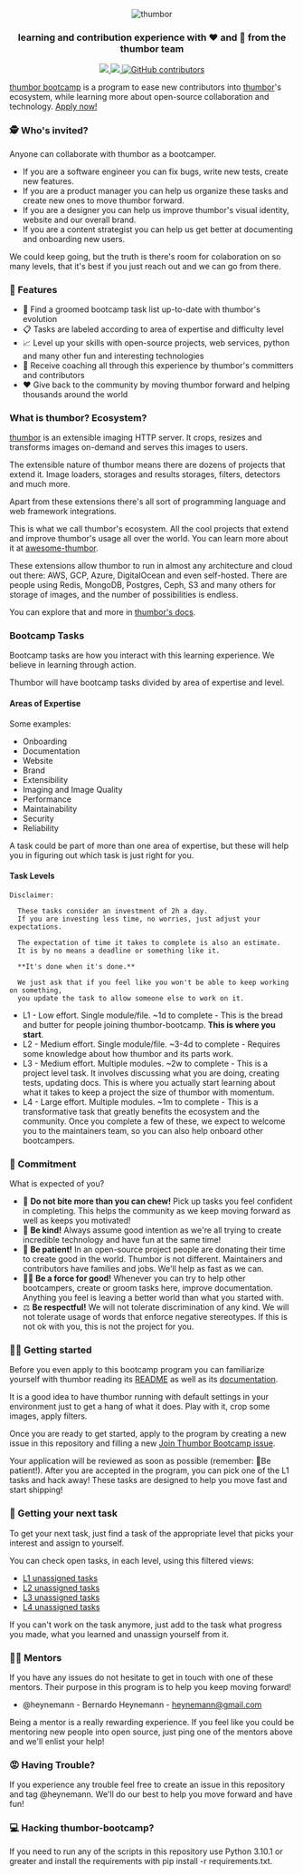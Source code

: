 <p align="center">
  <img title="thumbor" alt="thumbor" src="https://github.com/thumbor/thumbor-bootcamp/blob/main/thumbor-bootcamp.png?raw=true" />
</p>

<h3 align="center">
learning and contribution experience with ❤️ and 🤗 from the thumbor team
</h3>

<p align="center">
  <a href='https://github.com/thumbor/thumbor-bootcamp/pulls' target='_blank'>
    <img src='https://img.shields.io/github/issues-pr-raw/thumbor/thumbor-bootcamp.svg'/>
  </a>
  <a href='https://github.com/thumbor/thumbor-bootcamp/issues' target='_blank'>
    <img src='https://img.shields.io/github/issues-raw/thumbor/thumbor-bootcamp.svg'/>
  </a>
  <a href='https://github.com/thumbor/thumbor-bootcamp/graphs/contributors' target='_blank'>
    <img alt="GitHub contributors" src="https://img.shields.io/github/contributors/thumbor/thumbor-bootcamp">
  </a>
</p>

[thumbor bootcamp](https://github.com/thumbor/thumbor-bootcamp) is a program to ease new contributors into [thumbor](https://github.com/thumbor/thumbor)'s ecosystem, while learning more about open-source collaboration and technology. [Apply now!](https://github.com/thumbor/thumbor-bootcamp/issues/new)

### 🕵️ Who's invited?

Anyone can collaborate with thumbor as a bootcamper.

* If you are a software engineer you can fix bugs, write new tests, create new features.
* If you are a product manager you can help us organize these tasks and create new ones to move thumbor forward.
* If you are a designer you can help us improve thumbor's visual identity, website and our overall brand.
* If you are a content strategist you can help us get better at documenting and onboarding new users.

We could keep going, but the truth is there's room for colaboration on so many levels, that it's best if you just reach out and we can go from there.

### 🎯 Features

- 🧹 Find a groomed bootcamp task list up-to-date with thumbor's evolution
- 📋 Tasks are labeled according to area of expertise and difficulty level
- 📈 Level up your skills with open-source projects, web services, python and many other fun and interesting technologies
- 🤗 Receive coaching all through this experience by thumbor's committers and contributors
- ❤️  Give back to the community by moving thumbor forward and helping thousands around the world

### What is thumbor? Ecosystem?

[thumbor](https://github.com/thumbor/thumbor) is an extensible imaging HTTP server. It crops, resizes and transforms images on-demand and serves this images to users.

The extensible nature of thumbor means there are dozens of projects that extend it. Image loaders, storages and results storages, filters, detectors and much more.

Apart from these extensions there's all sort of programming language and web framework integrations.

This is what we call thumbor's ecosystem. All the cool projects that extend and improve thumbor's usage all over the world. You can learn more about it at [awesome-thumbor](https://github.com/thumbor/awesome-thumbor).

These extensions allow thumbor to run in almost any architecture and cloud out there: AWS, GCP, Azure, DigitalOcean and even self-hosted. There are people using Redis, MongoDB, Postgres, Ceph, S3 and many others for storage of images, and the number of possibilities is endless.

You can explore that and more in [thumbor's docs](https://thumbor.readthedocs.io/en/latest/index.html).

### Bootcamp Tasks

Bootcamp tasks are how you interact with this learning experience. We believe in learning through action.

Thumbor will have bootcamp tasks divided by area of expertise and level.

#### Areas of Expertise

Some examples:

* Onboarding
* Documentation
* Website
* Brand
* Extensibility
* Imaging and Image Quality
* Performance
* Maintainability
* Security
* Reliability

A task could be part of more than one area of expertise, but these will help you in figuring out which task is just right for you.

#### Task Levels

```
Disclaimer:

  These tasks consider an investment of 2h a day.
  If you are investing less time, no worries, just adjust your expectations.

  The expectation of time it takes to complete is also an estimate.
  It is by no means a deadline or something like it.

  **It's done when it's done.**

  We just ask that if you feel like you won't be able to keep working on something,
  you update the task to allow someone else to work on it.
```

* L1 - Low effort. Single module/file. ~1d to complete - This is the bread and butter for people joining thumbor-bootcamp. **This is where you start**.
* L2 - Medium effort. Single module/file. ~3-4d to complete - Requires some knowledge about how thumbor and its parts work.
* L3 - Medium effort. Multiple modules. ~2w to complete - This is a project level task. It involves discussing what you are doing, creating tests, updating docs. This is where you actually start learning about what it takes to keep a project the size of thumbor with momentum.
* L4 - Large effort. Multiple modules. ~1m to complete - This is a transformative task that greatly benefits the ecosystem and the community. Once you complete a few of these, we expect to welcome you to the maintainers team, so you can also help onboard other bootcampers.

### 🤝 Commitment

What is expected of you?

* 🤢 **Do not bite more than you can chew!** Pick up tasks you feel confident in completing. This helps the community as we keep moving forward as well as keeps you motivated!
* 🤗 **Be kind!** Always assume good intention as we're all trying to create incredible technology and have fun at the same time!
* 🧘 **Be patient!** In an open-source project people are donating their time to create good in the world. Thumbor is not different. Maintainers and contributors have families and jobs. We'll help as fast as we can.
* 🦸‍♀️ **Be a force for good!** Whenever you can try to help other bootcampers, create or groom tasks here, improve documentation. Anything you feel is leaving a better world than what you started with.
* ⚖️  **Be respectful!** We will not tolerate discrimination of any kind. We will not tolerate usage of words that enforce negative stereotypes. If this is not ok with you, this is not the project for you.

### 🏃‍♀️ Getting started

Before you even apply to this bootcamp program you can familiarize yourself with thumbor reading its [README](https://github.com/thumbor/thumbor) as well as its [documentation](https://thumbor.readthedocs.io/en/latest/index.html).

It is a good idea to have thumbor running with default settings in your environment just to get a hang of what it does. Play with it, crop some images, apply filters.

Once you are ready to get started, apply to the program by creating a new issue in this repository and filling a new [Join Thumbor Bootcamp issue](https://github.com/thumbor/thumbor-bootcamp/issues/new).

Your application will be reviewed as soon as possible (remember: 🧘Be patient!). After you are accepted in the program, you can pick one of the L1 tasks and hack away! These tasks are designed to help you move fast and start shipping!

### 💪 Getting your next task

To get your next task, just find a task of the appropriate level that picks your interest and assign to yourself.

You can check open tasks, in each level, using this filtered views:

* [L1 unassigned tasks](https://github.com/thumbor/thumbor-bootcamp/issues?q=is%3Aopen+-label%3Atriage+label%3AL1+label%3Atask+no%3Aassignee)
* [L2 unassigned tasks](https://github.com/thumbor/thumbor-bootcamp/issues?q=is%3Aopen+-label%3Atriage+label%3AL2+label%3Atask+no%3Aassignee)
* [L3 unassigned tasks](https://github.com/thumbor/thumbor-bootcamp/issues?q=is%3Aopen+-label%3Atriage+label%3AL3+label%3Atask+no%3Aassignee)
* [L4 unassigned tasks](https://github.com/thumbor/thumbor-bootcamp/issues?q=is%3Aopen+-label%3Atriage+label%3AL4+label%3Atask+no%3Aassignee)

If you can't work on the task anymore, just add to the task what progress you made, what you learned and unassign yourself from it.

### 🧙‍♂️ Mentors

If you have any issues do not hesitate to get in touch with one of these mentors. Their purpose in this program is to help you keep moving forward!

* @heynemann - Bernardo Heynemann - heynemann@gmail.com

Being a mentor is a really rewarding experience. If you feel like you could be mentoring new people into open source, just ping one of the mentors above and we'll enlist your help!

### 😡 Having Trouble?

If you experience any trouble feel free to create an issue in this repository and tag @heynemann. We'll do our best to help you move forward and have fun!

### 💻 Hacking thumbor-bootcamp?

If you need to run any of the scripts in this repository use Python 3.10.1 or greater and install the requirements with pip install -r requirements.txt.
